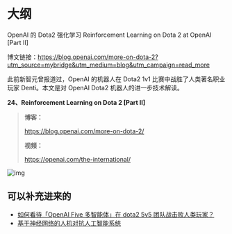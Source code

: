 
# 大纲

OpenAI 的 Dota2 强化学习
Reinforcement Learning on Dota 2 at OpenAI [Part II]




博文链接：https://blog.openai.com/more-on-dota-2?utm_source=mybridge&utm_medium=blog&utm_campaign=read_more

此前新智元曾报道过，OpenAI 的机器人在 Dota2 1v1 比赛中战胜了人类著名职业玩家 Denti。本文是对 OpenAI Dota2 机器人的进一步技术解读。



**24、Reinforcement Learning on Dota 2 [Part II]**



> **博客：**
>
> https://blog.openai.com/more-on-dota-2/
>
> **视频：**
>
> https://openai.com/the-international/



![img](https://mmbiz.qpic.cn/mmbiz_png/ptp8P184xjyl2yLZ4z4iaZhPCia7T73uxAcpmibXB9AoicWj5RnfSbibMHxdYGXk00rMt4UyEJXrvOnFL671M9OcATA/640?wx_fmt=png&tp=webp&wxfrom=5&wx_lazy=1&wx_co=1)






## 可以补充进来的

- [如何看待「OpenAI Five 多智能体」在 dota2 5v5 团队战击败人类玩家？](https://www.zhihu.com/question/282593416)
- [基于神经网络的人机对抗人工智能系统](https://wenku.baidu.com/view/f8783b1fff00bed5b9f31dad.html)
